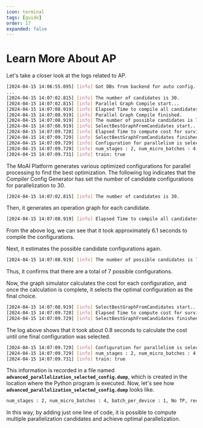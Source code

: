 ```yaml
---
icon: terminal
tags: [guide]
order: 17
expanded: false
---
```


# Learn More About AP

Let's take a closer look at the logs related to AP.

```bash
[2024-04-15 14:06:55.095] [info] Got DBs from backend for auto config.
...
[2024-04-15 14:07:02.815] [info] The number of candidates is 30.
[2024-04-15 14:07:02.815] [info] Parallel Graph Compile start...
[2024-04-15 14:07:08.919] [info] Elapsed Time to compile all candidates = 6103 [ms]
[2024-04-15 14:07:08.919] [info] Parallel Graph Compile finished.
[2024-04-15 14:07:08.919] [info] The number of possible candidates is 7.
[2024-04-15 14:07:08.919] [info] SelectBestGraphFromCandidates start...
[2024-04-15 14:07:09.728] [info] Elapsed Time to compute cost for survived candidates = 808 [ms]
[2024-04-15 14:07:09.729] [info] SelectBestGraphFromCandidates finished.
[2024-04-15 14:07:09.729] [info] Configuration for parallelism is selected.
[2024-04-15 14:07:09.729] [info] num_stages : 2, num_micro_batches : 4, batch_per_device : 1, No TP, recomputation : 0, distribute_param : true, distribute_low_prec_param : false
[2024-04-15 14:07:09.731] [info] train: true
```

The MoAI Platform generates various optimized configurations for parallel processing to find the best optimization. The following log indicates that the Compiler Config Generator has set the number of candidate configurations for parallelization to 30.

```bash
[2024-04-15 14:07:02.815] [info] The number of candidates is 30.
```

Then, it generates an operation graph for each candidate.

```bash
[2024-04-15 14:07:08.919] [info] Elapsed Time to compile all candidates = 6103 [ms]
```

From the above log, we can see that it took approximately 6.1 seconds to compile the configurations.

Next, it estimates the possible candidate configurations again.

```bash
[2024-04-15 14:07:08.919] [info] The number of possible candidates is 7.
```

Thus, it confirms that there are a total of 7 possible configurations.

Now, the graph simulator calculates the cost for each configuration, and once the calculation is complete, it selects the optimal configuration as the final choice.

```bash
[2024-04-15 14:07:08.919] [info] SelectBestGraphFromCandidates start...
[2024-04-15 14:07:09.728] [info] Elapsed Time to compute cost for survived candidates = 808 [ms]
[2024-04-15 14:07:09.729] [info] SelectBestGraphFromCandidates finished.
```

The log above shows that it took about 0.8 seconds to calculate the cost until one final configuration was selected.

```bash
[2024-04-15 14:07:09.729] [info] Configuration for parallelism is selected.
[2024-04-15 14:07:09.729] [info] num_stages : 2, num_micro_batches : 4, batch_per_device : 1, No TP, recomputation : 0, distribute_param : true, distribute_low_prec_param : false
[2024-04-15 14:07:09.731] [info] train: true
```

This information is recorded in a file named **`advanced_parallelization_selected_config.dump`**, which is created in the location where the Python program is executed. Now, let's see how **`advanced_parallelization_selected_config.dump`** looks like.

```bash
num_stages : 2, num_micro_batches : 4, batch_per_device : 1, No TP, recomputation : 0, distribute_param : true, distribute_low_prec_param : false
```

In this way, by adding just one line of code, it is possible to compute multiple parallelization candidates and achieve optimal parallelization.